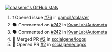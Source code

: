 [![chasemc's GitHub stats](https://github-readme-stats.vercel.app/api?username=chasemc)](https://github.com/anuraghazra/github-readme-stats)


<!--START_SECTION:activity-->
1. ❗️ Opened issue [#76](https://github.com/gamcil/cblaster/issues/76) in [gamcil/cblaster](https://github.com/gamcil/cblaster)
2. 🗣 Commented on [#242](https://github.com/KwanLab/Autometa/issues/242) in [KwanLab/Autometa](https://github.com/KwanLab/Autometa)
3. 🗣 Commented on [#242](https://github.com/KwanLab/Autometa/issues/242) in [KwanLab/Autometa](https://github.com/KwanLab/Autometa)
4. 🎉 Merged PR [#2](https://github.com/socialgene/logos/pull/2) in [socialgene/logos](https://github.com/socialgene/logos)
5. 💪 Opened PR [#2](https://github.com/socialgene/logos/pull/2) in [socialgene/logos](https://github.com/socialgene/logos)
<!--END_SECTION:activity-->
